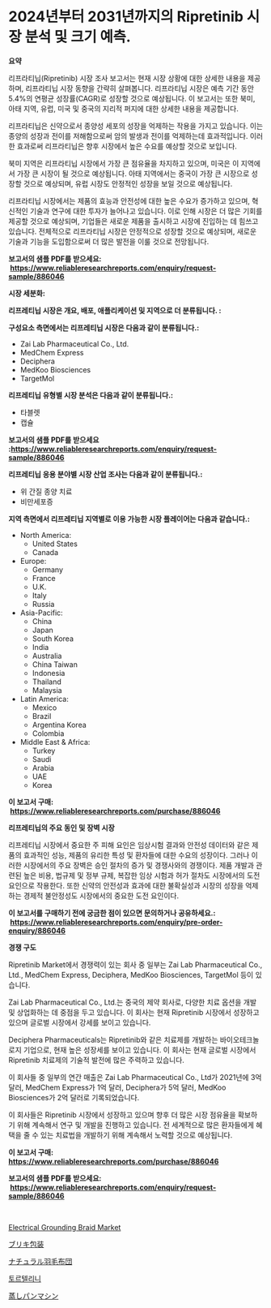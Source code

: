 <p><h1>2024년부터 2031년까지의 Ripretinib 시장 분석 및 크기 예측.</h1></p><p><strong>요약</strong></p>
<p><p>리프라티닙(Ripretinib) 시장 조사 보고서는 현재 시장 상황에 대한 상세한 내용을 제공하며, 리프라티닙 시장 동향을 간략히 살펴봅니다. 리프라티닙 시장은 예측 기간 동안 5.4%의 연평균 성장률(CAGR)로 성장할 것으로 예상됩니다. 이 보고서는 또한 북미, 아태 지역, 유럽, 미국 및 중국의 지리적 퍼지에 대한 상세한 내용을 제공합니다.</p><p>리프라티닙은 신약으로서 종양성 세포의 성장을 억제하는 작용을 가지고 있습니다. 이는 종양의 성장과 전이를 저해함으로써 암의 발생과 전이를 억제하는데 효과적입니다. 이러한 효과로써 리프라티닙은 향후 시장에서 높은 수요를 예상할 것으로 보입니다.</p><p>북미 지역은 리프라티닙 시장에서 가장 큰 점유율을 차지하고 있으며, 미국은 이 지역에서 가장 큰 시장이 될 것으로 예상됩니다. 아태 지역에서는 중국이 가장 큰 시장으로 성장할 것으로 예상되며, 유럽 시장도 안정적인 성장을 보일 것으로 예상됩니다.</p><p>리프라티닙 시장에서는 제품의 효능과 안전성에 대한 높은 수요가 증가하고 있으며, 혁신적인 기술과 연구에 대한 투자가 늘어나고 있습니다. 이로 인해 시장은 더 많은 기회를 제공할 것으로 예상되며, 기업들은 새로운 제품을 출시하고 시장에 진입하는 데 힘쓰고 있습니다. 전체적으로 리프라티닙 시장은 안정적으로 성장할 것으로 예상되며, 새로운 기술과 기능을 도입함으로써 더 많은 발전을 이룰 것으로 전망됩니다.</p></p>
<p><strong>보고서의 샘플 PDF를 받으세요: &nbsp;<a href="https://www.reliableresearchreports.com/enquiry/request-sample/886046">https://www.reliableresearchreports.com/enquiry/request-sample/886046</a></strong></p>
<p><strong>시장 세분화:</strong></p>
<p><strong> 리프레티닙 시장은 개요, 배포, 애플리케이션 및 지역으로 더 분류됩니다. :</strong></p>
<p><strong>구성요소 측면에서는 리프레티닙 시장은 다음과 같이 분류됩니다.:</strong></p>
<p><ul><li>Zai Lab Pharmaceutical Co., Ltd.</li><li>MedChem Express</li><li>Deciphera</li><li>MedKoo Biosciences</li><li>TargetMol</li></ul></p>
<p><strong> 리프레티닙 유형별 시장 분석은 다음과 같이 분류됩니다.:</strong></p>
<p><ul><li>타블렛</li><li>캡슐</li></ul></p>
<p><strong>보고서의 샘플 PDF를 받으세요 :<a href="https://www.reliableresearchreports.com/enquiry/request-sample/886046">https://www.reliableresearchreports.com/enquiry/request-sample/886046</a></strong></p>
<p><strong> 리프레티닙 응용 분야별 시장 산업 조사는 다음과 같이 분류됩니다.:</strong></p>
<p><ul><li>위 간질 종양 치료</li><li>비만세포증</li></ul></p>
<p><strong>지역 측면에서 리프레티닙 지역별로 이용 가능한 시장 플레이어는 다음과 같습니다.:</strong></p>
<p><ul>
    <li>
        North America:
        <ul>
            <li>United States</li>
            <li>Canada</li>
        </ul>
    </li>
    <li>
        Europe:
        <ul>
            <li>Germany</li>
            <li>France</li>
            <li>U.K.</li>
            <li>Italy</li>
            <li>Russia</li>
        </ul>
    </li>
    <li>
        Asia-Pacific:
        <ul>
            <li>China</li>
            <li>Japan</li>
            <li>South Korea</li>
            <li>India</li>
            <li>Australia</li>
            <li>China Taiwan</li>
            <li>Indonesia</li>
            <li>Thailand</li>
            <li>Malaysia</li>
        </ul>
    </li>
    <li>
        Latin America:
        <ul>
            <li>Mexico</li>
            <li>Brazil</li>
            <li>Argentina Korea</li>
            <li>Colombia</li>
        </ul>
    </li>
    <li>
        Middle East & Africa:
        <ul>
            <li>Turkey</li>
            <li>Saudi</li>
            <li>Arabia</li>
            <li>UAE</li>
            <li>Korea</li>
        </ul>
    </li>
    </ul></p>
<p><strong>이 보고서 구매: &nbsp;<a href="https://www.reliableresearchreports.com/purchase/886046">https://www.reliableresearchreports.com/purchase/886046</a></strong></p>
<p><strong>리프레티닙의 주요 동인 및 장벽 시장</strong></p>
<p><p>리프레티닙 시장에서 중요한 주 피해 요인은 임상시험 결과와 안전성 데이터와 같은 제품의 효과적인 성능, 제품의 유리한 특성 및 환자들에 대한 수요의 성장이다. 그러나 이러한 시장에서의 주요 장벽은 승인 절차의 증가 및 경쟁사와의 경쟁이다. 제품 개발과 관련된 높은 비용, 법규제 및 정부 규제, 복잡한 임상 시험과 허가 절차도 시장에서의 도전 요인으로 작용한다. 또한 신약의 안전성과 효과에 대한 불확실성과 시장의 성장을 억제하는 경제적 불안정성도 시장에서의 중요한 도전 요인이다.</p></p>
<p><strong>이 보고서를 구매하기 전에 궁금한 점이 있으면 문의하거나 공유하세요.: &nbsp;<a href="https://www.reliableresearchreports.com/enquiry/pre-order-enquiry/886046">https://www.reliableresearchreports.com/enquiry/pre-order-enquiry/886046</a></strong></p>
<p><strong>경쟁 구도</strong></p>
<p><p>Ripretinib Market에서 경쟁력이 있는 회사 중 일부는 Zai Lab Pharmaceutical Co., Ltd., MedChem Express, Deciphera, MedKoo Biosciences, TargetMol 등이 있습니다. </p><p>Zai Lab Pharmaceutical Co., Ltd.는 중국의 제약 회사로, 다양한 치료 옵션을 개발 및 상업화하는 데 중점을 두고 있습니다. 이 회사는 현재 Ripretinib 시장에서 성장하고 있으며 글로벌 시장에서 강세를 보이고 있습니다.</p><p>Deciphera Pharmaceuticals는 Ripretinib와 같은 치료제를 개발하는 바이오테크놀로지 기업으로, 현재 높은 성장세를 보이고 있습니다. 이 회사는 현재 글로벌 시장에서 Ripretinib 치료제의 기술적 발전에 많은 주력하고 있습니다.</p><p>이 회사들 중 일부의 연간 매출은 Zai Lab Pharmaceutical Co., Ltd가 2021년에 3억 달러, MedChem Express가 1억 달러, Deciphera가 5억 달러, MedKoo Biosciences가 2억 달러로 기록되었습니다. </p><p>이 회사들은 Ripretinib 시장에서 성장하고 있으며 향후 더 많은 시장 점유율을 확보하기 위해 계속해서 연구 및 개발을 진행하고 있습니다. 전 세계적으로 많은 환자들에게 혜택을 줄 수 있는 치료법을 개발하기 위해 계속해서 노력할 것으로 예상됩니다.</p></p>
<p><strong>이 보고서 구매: &nbsp; <a href="https://www.reliableresearchreports.com/purchase/886046">https://www.reliableresearchreports.com/purchase/886046</a></strong></p>
<p><strong>보고서의 샘플 PDF를 받으세요: &nbsp;<a href="https://www.reliableresearchreports.com/enquiry/request-sample/886046">https://www.reliableresearchreports.com/enquiry/request-sample/886046</a></strong><strong></strong></p>
<p>&nbsp;</p>
<p><p><a href="https://github.com/abdelrhmankishk22/Market-Research-Report-List-3/blob/main/electrical-grounding-braid-market.md">Electrical Grounding Braid Market</a></p><p><a href="https://medium.com/@rebekaanderson14/%E3%83%86%E3%82%A3%E3%83%B3%E3%83%97%E3%83%AC%E3%83%BC%E3%83%88%E5%8C%85%E8%A3%85%E5%B8%82%E5%A0%B4-%E5%B8%82%E5%A0%B4cagr-%E5%B8%82%E5%A0%B4%E3%83%88%E3%83%AC%E3%83%B3%E3%83%89-%E6%88%90%E9%95%B7%E6%88%A6%E7%95%A5%E3%81%B8%E3%81%AE%E6%B4%9E%E5%AF%9F-4e6c9561d3f0">ブリキ包装</a></p><p><a href="https://github.com/lrlmopnhwd79300/Market-Research-Report-List-1/blob/main/125269016506.md">ナチュラル羽毛布団</a></p><p><a href="https://medium.com/@isariontaru/%ED%86%A0%EB%A5%B4%ED%85%94%EB%A6%AC%EB%8B%88-%EC%8B%9C%EC%9E%A5%EC%9D%80-%EC%8B%9C%EC%9E%A5-%EC%A0%90%EC%9C%A0%EC%9C%A8-%EC%8B%9C%EC%9E%A5-%EB%8F%99%ED%96%A5-%EB%B0%8F-%EC%8B%9C%EC%9E%A5-%EC%84%B1%EC%9E%A5%EC%97%90-%EB%8C%80%ED%95%9C-%EC%A0%95%EB%B3%B4%EB%A5%BC-%EC%A0%9C%EA%B3%B5%ED%95%A9%EB%8B%88%EB%8B%A4-655e1f5270ce">토르텔리니</a></p><p><a href="https://medium.com/@magalirtiz2005/%E8%92%B8%E3%81%97%E3%83%91%E3%83%B3%E8%A3%BD%E9%80%A0%E6%A9%9F%E3%81%AE%E5%B8%82%E5%A0%B4-%E5%B8%82%E5%A0%B4%E3%82%B7%E3%82%A7%E3%82%A2-%E5%B8%82%E5%A0%B4%E5%8B%95%E5%90%91-%E5%B0%86%E6%9D%A5%E3%81%AE%E6%88%90%E9%95%B7%E3%82%92%E6%8E%A2%E3%82%8B-a72afd84f10c">蒸しパンマシン</a></p></p>